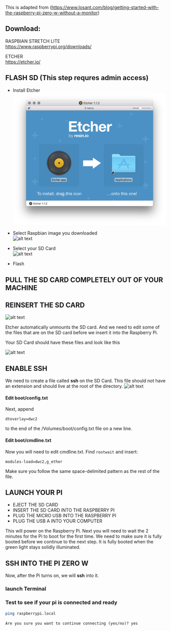 This is adapted from (https://www.losant.com/blog/getting-started-with-the-raspberry-pi-zero-w-without-a-monitor)


## Download:

RASPBIAN STRETCH LITE  
https://www.raspberrypi.org/downloads/

ETCHER  
https://etcher.io/


## FLASH SD (This step requres admin access)
- Install Etcher  
![Install Etcher](https://raw.githubusercontent.com/ajwarnick/SEM236/master/Raspberry%20Pi/img/ras_pi_demo_1.png)

- Select Raspbian image you downloaded  
![alt text](http://url/to/img.png)
- Select your SD Card   
![alt text](http://url/to/img.png)

- Flash  



## PULL THE SD CARD COMPLETELY OUT OF YOUR MACHINE

## REINSERT THE SD CARD
![alt text](http://url/to/img.png)

Etcher automatically unmounts the SD card. And we need to edit some of the files that are on the SD card before we insert it into the Raspberry Pi.  

Your SD Card should have these files and look like this

![alt text](http://url/to/img.png)



## ENABLE SSH

We need to create a file called __ssh__ on the SD Card. This file should not have an extension and should live at the root of the directory. 
![alt text](http://url/to/img.png)

#### Edit boot/config.txt
Next, append 
```
dtoverlay=dwc2 
```
to the end of the /Volumes/boot/config.txt file on a new line. 

#### Edit boot/cmdline.txt
Now you will need to edit cmdline.txt. Find `rootwait` and insert:
```
modules-load=dwc2,g_ether
```
Make sure you follow the same space-delimited pattern as the rest of the file.


## LAUNCH YOUR PI

- EJECT THE SD CARD
- INSERT THE SD CARD INTO THE RASPBERRY PI
- PLUG THE MICRO USB INTO THE RASPBERRY PI
- PLUG THE USB A INTO YOUR COMPUTER

This will power on the Raspberry Pi. Next you will need to wait the 2 minutes for the Pi to boot for the first time. We need to make sure it is fully booted before we continue to the next step. It is fully booted when the green light stays solidly illuminated.  


## SSH INTO THE PI ZERO W
 Now, after the Pi turns on, we will __ssh__ into it. 
### launch Terminal 
### Test to see if your pi is connected and ready
```bash
ping raspberrypi.local
```






```
Are you sure you want to continue connecting (yes/no)? yes
```

